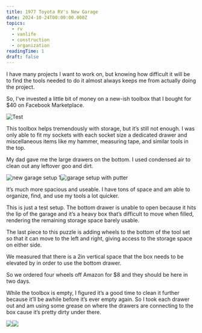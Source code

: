 ```yaml
---
title: 1977 Toyota RV's New Garage
date: 2024-10-24T00:00:00.000Z
topics:
  - rv
  - vanlife
  - construction
  - organization
readingTime: 1
draft: false
---
```


I have many projects I want to work on, but knowing how difficult it will be to find the tools needed to do it almost always keeps me from actually doing the project.

So, I’ve invested a little bit of money on a new-ish toolbox that I bought for $40 on Facebook Marketplace.

![Test](https://i.imgur.com/TnnSAII.jpeg)

This toolbox helps tremendously with storage, but it’s still not enough. I was only able to fit my sockets with each socket size a dedicated drawer and miscellaneous items like my hammer, measuring tape, and similar tools in the top.

My dad gave me the large drawers on the bottom. I used condensed air to clean out any leftover goo and dirt.

![new garage setup 1](https://i.imgur.com/D6T9ZU4.jpeg)![garage setup with putter](https://i.imgur.com/MF6Cflu.jpeg)

It’s much more spacious and useable. I have tons of space and am able to organize, find, and use my tools a lot quicker.

This is just a test setup. The bottom drawer is unable to open because it hits the lip of the garage and it’s a heavy box that’s difficult to move when filled, rendering the remaining storage space barely usable.

The last piece to this puzzle is adding wheels to the bottom of the tool set so that it can move to the left and right, giving access to the storage space on either side.

We measured that there is a 2in vertical space that the box needs to be elevated by in order to use the bottom drawer.

So we ordered four wheels off Amazon for $8 and they should be here in two days.

While the toolbox is empty, I figured it’s a good time to clean it further because it’ll be awhile before it’s ever empty again. So I took each drawer out and am using some grease on where the drawers are connecting to the box cause it’s pretty dirty under there.

![](https://i.imgur.com/S5HQRFg.jpeg)![](https://i.imgur.com/jeQoA2U.jpeg)
